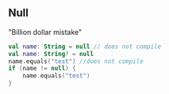 ## Null

"Billion dollar mistake"

```kotlin
val name: String = null // does not compile
val name: String? = null
name.equals("test") //does not compile
if (name != null) {
    name.equals("test")
}
```
